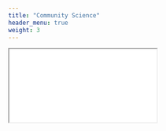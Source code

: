 ```yaml
---
title: "Community Science"
header_menu: true
weight: 3
---
```


<div>
  <iframe src="Community_Obs_Nationally.html" allowtransparency="true">
  </iframe>
</div>
